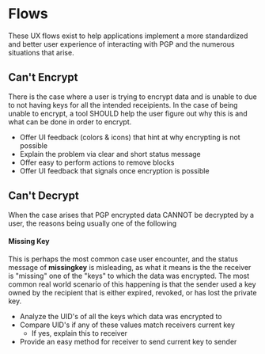 Flows
=====

These UX flows exist to help applications implement a more standardized and better user experience of interacting with PGP and the numerous situations that arise.

## Can't Encrypt

There is the case where a user is trying to encrypt data and is unable to due to not having keys for all the intended receipients. In the case of being unable to encrypt, a tool SHOULD help the user figure out why this is and what can be done in order to encrypt.

* Offer UI feedback (colors & icons) that hint at why encrypting is not possible
* Explain the problem via clear and short status message
* Offer easy to perform actions to remove blocks
* Offer UI feedback that signals once encryption is possible


## Can't Decrypt

When the case arises that PGP encrypted data CANNOT be decrypted by a user, the reasons being usually one of the following

#### Missing Key

This is perhaps the most common case user encounter, and the status message of **missingkey** is misleading, as what it means is the the receiver is "missing" one of the "keys" to which the data was encrypted. The most common real world scenario of this happening is that the sender used a key owned by the recipient that is either expired, revoked, or has lost the private key.

* Analyze the UID's of all the keys which data was encrypted to
* Compare UID's if any of these values match receivers current key
	* If yes, explain this to receiver
* Provide an easy method for receiver to send current key to sender

